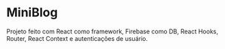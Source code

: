 # MiniBlog
Projeto feito com React como framework, Firebase como DB, React Hooks, Router, React Context e autenticações de usuário.
